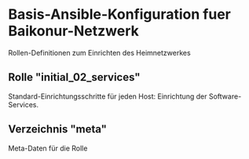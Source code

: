 # Basis-Ansible-Konfiguration fuer Baikonur-Netzwerk
Rollen-Definitionen zum Einrichten des Heimnetzwerkes

## Rolle "initial_02_services"
Standard-Einrichtungsschritte für jeden Host: Einrichtung der Software-Services.

## Verzeichnis "meta"
Meta-Daten für die Rolle
